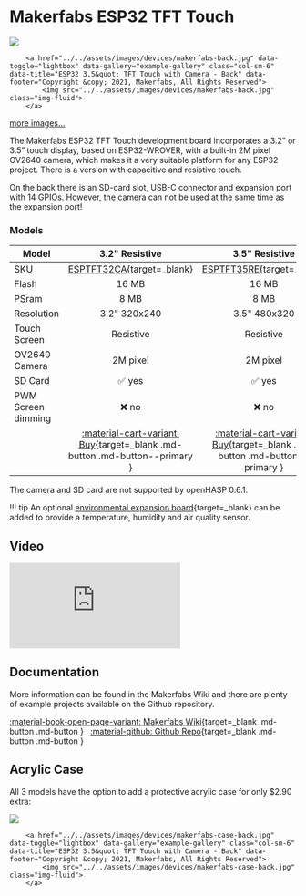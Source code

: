 # Makerfabs ESP32 TFT Touch

<div class="row justify-content-center">
        <a href="../../assets/images/devices/makerfabs-front.jpg" data-toggle="lightbox" data-gallery="example-gallery" class="col-sm-6" data-title="ESP32 3.5&quot; TFT Touch with Camera - Front" data-footer="Copyright &copy; 2021, Makerfabs, All Rights Reserved">
            <img src="../../assets/images/devices/makerfabs-front.jpg" class="img-fluid">
        </a>

        <a href="../../assets/images/devices/makerfabs-back.jpg" data-toggle="lightbox" data-gallery="example-gallery" class="col-sm-6" data-title="ESP32 3.5&quot; TFT Touch with Camera - Back" data-footer="Copyright &copy; 2021, Makerfabs, All Rights Reserved">
            <img src="../../assets/images/devices/makerfabs-back.jpg" class="img-fluid">
        </a>
</div>
<div>
        <a href="../../assets/images/devices/makerfabs-side-front.jpg" data-toggle="lightbox" data-gallery="example-gallery" rel="lightbox[work]" data-title="Makerfabs ESP32 TFT Touch" data-footer="Copyright &copy; 2021, Makerfabs, All Rights Reserved">more images...</a>
        <a href="../../assets/images/devices/makerfabs-side-back.jpg" data-toggle="lightbox" data-gallery="example-gallery" rel="lightbox[vacation]" data-title="Makerfabs ESP32 TFT Touch" data-footer="Copyright &copy; 2021, Makerfabs, All Rights Reserved"></a>
        <a href="../../assets/images/devices/makerfabs-sensors.jpg" data-toggle="lightbox" data-gallery="example-gallery" rel="lightbox[vacation]" data-title="Makerfabs ESP32 TFT Touch" data-footer="Copyright &copy; 2021, Makerfabs, All Rights Reserved"></a>
</div>

The Makerfabs ESP32 TFT Touch development board incorporates a 3.2” or 3.5” touch display, based on ESP32-WROVER, with a built-in 2M pixel OV2640 camera, which makes it a very suitable platform for any ESP32 project.
There is a version with capacitive and resistive touch.

On the back there is an SD-card slot, USB-C connector and expansion port with 14 GPIOs.
However, the camera can not be used at the same time as the expansion port!

### Models

| Model                   | 3.2" Resistive | 3.5" Resistive | 3.5" Capacitive
|-------------------------|:-------:|:-------:|:--------:
| SKU                     | [ESPTFT32CA][1]{target=_blank} | [ESPTFT35RE][2]{target=_blank} | [ESPTFT35CA][3]{target=_blank}
| Flash                   | 16 MB   | 16 MB   | 16 MB
| PSram                   | 8 MB    | 8 MB    | 8 MB
| Resolution              | 3.2" 320x240 | 3.5" 480x320 | 3.5" 480x320
| Touch Screen            | Resistive | Resistive | Capacitive
| OV2640 Camera           | 2M pixel | 2M pixel | 2M pixel
| SD Card                 | :white_check_mark: yes | :white_check_mark: yes | :white_check_mark: yes
| PWM Screen dimming      | :x: no    | :x: no    | :x: no
| | [:material-cart-variant: Buy][1]{target=_blank .md-button .md-button--primary } | [:material-cart-variant: Buy][2]{target=_blank .md-button .md-button--primary } | [:material-cart-variant: Buy][3]{target=_blank .md-button .md-button--primary }

The camera and SD card are not supported by openHASP 0.6.1.

!!! tip
    An optional [environmental expansion board][4]{target=_blank} can be added to provide a temperature, humidity and air quality sensor.


## Video

<div class="embed-responsive embed-responsive-16by9" style="max-width:560px; margin:auto;">
    <iframe title="YouTube video player" src="https://www.youtube.com/embed/kkXKwpDRld0?rel=0&controls=1" class="embed-responsive-item" frameborder="0" allow="accelerometer; clipboard-write; encrypted-media; gyroscope; picture-in-picture" allowfullscreen>
    </iframe>
</div>

## Documentation

More information can be found in the Makerfabs Wiki and there are plenty of example projects available on the Github repository.

[:material-book-open-page-variant: Makerfabs Wiki][6]{target=_blank .md-button .md-button } &nbsp;
[:material-github: Github Repo][5]{target=_blank .md-button .md-button }

## Acrylic Case

All 3 models have the option to add a protective acrylic case for only $2.90 extra:

<div class="row justify-content-center">
        <a href="../../assets/images/devices/makerfabs-case-front.jpg" data-toggle="lightbox" data-gallery="example-gallery" class="col-sm-6" data-title="ESP32 3.5&quot; TFT Touch with Camera - Front" data-footer="Copyright &copy; 2021, Makerfabs, All Rights Reserved">
            <img src="../../assets/images/devices/makerfabs-case-front.jpg" class="img-fluid">
        </a>

        <a href="../../assets/images/devices/makerfabs-case-back.jpg" data-toggle="lightbox" data-gallery="example-gallery" class="col-sm-6" data-title="ESP32 3.5&quot; TFT Touch with Camera - Back" data-footer="Copyright &copy; 2021, Makerfabs, All Rights Reserved">
            <img src="../../assets/images/devices/makerfabs-case-back.jpg" class="img-fluid">
        </a>
</div>


[1]: https://www.makerfabs.com/esp32-3.2-inch-tft-touch-with-camera.html
[2]: https://www.makerfabs.com/esp32-3.5-inch-tft-touch-resistive-with-camera.html
[3]: https://www.makerfabs.com/esp32-3.5-inch-tft-touch-capacitive-with-camera.html
[4]: https://www.makerfabs.com/esp32-touch-indoor-environment-expansion.html
[5]: https://github.com/Makerfabs/Project_Touch-Screen-Camera
[6]: https://www.makerfabs.com/wiki/index.php?title=ESP32_TFT_LCD_with_Camera(3.5%27%27)